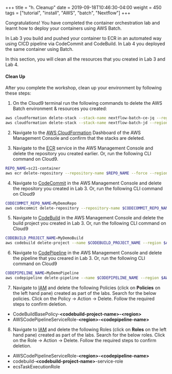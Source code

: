 +++
title = "h. Cleanup"
date = 2019-09-18T10:46:30-04:00
weight = 450 
tags = ["tutorial", "install", "AWS", "batch", "Nextflow"]
+++

Congratulations! You have completed the container orchestration lab and learnt how to deploy your containers using AWS Batch.

In Lab 3 you build and pushed your container to ECR in an automated way using CICD pipeline via CodeCommit and CodeBuild. In Lab 4 you deployed the same container using Batch.
 
In this section, you will clean all the resources that you created in Lab 3 and Lab 4.

#### Clean Up

After you complete the workshop, clean up your environment by following these steps:

1. On the Cloud9 terminal run the following commands to delete the AWS Batch environment & resources you created:

```bash
aws cloudformation delete-stack --stack-name nextflow-batch-ce-jq --region $AWS_REGION
aws cloudformation delete-stack --stack-name nextflow-batch-jd --region $AWS_REGION
```

2. Navigate to the [AWS CloudFormation](https://console.aws.amazon.com/cloudformation/home) Dashboard of the AWS Management Console and confirm that the stacks are deleted.

 
3. Navigate to the [ECR](https://console.aws.amazon.com/ecr/repositories) service in the AWS Management Console and delete the repository you created earlier. Or, run the following CLI command on Cloud9.
```bash
REPO_NAME=sc21-container
aws ecr delete-repository --repository-name $REPO_NAME --force --region $AWS_REGION
```

4. Navigate to [CodeCommit](https://console.aws.amazon.com/codesuite/codecommit/repositories) in the AWS Management Console and delete the repository you created in Lab 3. Or, run the following CLI command on Cloud9
```bash
CODECOMMIT_REPO_NAME=MyDemoRepo
aws codecommit delete-repository --repository-name $CODECOMMIT_REPO_NAME --region $AWS_REGION
```

5. Navigate to [CodeBuild](https://console.aws.amazon.com/codesuite/codebuild/projects) in the AWS Management Console and delete the build project you created in Lab 3. Or, run the following CLI command on Cloud9

```bash
CODEBUILD_PROJECT_NAME=MyDemoBuild
aws codebuild delete-project --name $CODEBUILD_PROJECT_NAME --region $AWS_REGION
```

6. Navigate to [CodePipeline](https://console.aws.amazon.com/codesuite/codepipeline/pipelines) in the AWS Management Console and delete the pipeline that you creared in Lab 3. Or, run the following CLI command on Cloud9

```bash
CODEPIPELINE_NAME=MyDemoPipeline
aws codepipeline delete-pipeline --name $CODEPIPELINE_NAME --region $AWS_REGION
```

7. Navigate to [IAM](https://console.aws.amazon.com/iamv2/home?#/roles) and delete the following Policies  (click on **Policies** on the left hand pane) created as part of the labs. Search for the below policies. Click on the Policy -> Action -> Delete. Follow the required steps to confirm deletion.  

- CodeBuildBasePolicy-**\<codebuild-project-name\>-\<region\>**
- AWSCodePipelineServiceRole-**\<region\>-\<codepipeline-name\>**

8. Navigate to [IAM](https://console.aws.amazon.com/iamv2/home?#/roles) and delete the following Roles (click on **Roles** on the left hand pane) created as part of the labs. Search for the below roles. Click on the Role -> Action -> Delete. Follow the required steps to confirm deletion.

- AWSCodePipelineServiceRole-**\<region\>-\<codepipeline-name\>**
- codebuild-**\<codebuild-project-name\>**-service-role
- ecsTaskExecutionRole




